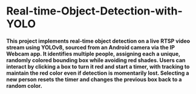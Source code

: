 ﻿# Real-time-Object-Detection-with-YOLO
#### This project implements real-time object detection on a live RTSP video stream using YOLOv8, sourced from an Android camera via the IP Webcam app. It identifies multiple people, assigning each a unique, randomly colored bounding box while avoiding red shades. Users can interact by clicking a box to turn it red and start a timer, with tracking to maintain the red color even if detection is momentarily lost. Selecting a new person resets the timer and changes the previous box back to a random color.

